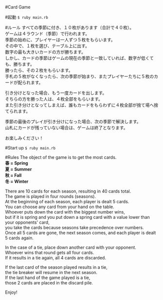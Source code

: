 #Card Game

#起動
`$ ruby main.rb`

#ルール
すべての季節に付き、１０枚があります（合計で４０枚）。<br/>
ゲームは４ラウンド（季節）で行われます。<br/>
季節の始めに、プレイヤーは一人ずつ５枚をもらいます。<br/>
その中で、１枚を選び、テーブル上に出す。<br/>
数字の最も大きいカードの方が勝ちます。<br/>
しかし、カードの季節はゲームの現在の季節と一致していれば、数字が低くても、勝ちます。<br/>
勝ったら、その２枚をもらいます。<br/>
手札の５枚がなくなったら、次の季節が始まり、またプレイヤーたちに５枚のカードが配られます。<br/>

引き分けとなった場合、もう一度カードを出します。<br/>
そちらの方を勝った人は、４枚全部をもらいます。<br/>
また引き分けとなってしまえば、誰もカードをもらわずに４枚全部が捨て場へ捨てられます。<br/>

季節の最後のプレイが引き分けになった場合、次の季節で解決します。<br/>
山札にカードが残っていない場合は、ゲームは終了となります。<br/>

お楽しみください！

#Start up
`$ ruby main.rb`

#Rules
The object of the game is to get the most cards.<br/>
<strong>春 = Spring</strong><br/>
<strong>夏 = Summer</strong><br/>
<strong>秋 = Fall</strong><br/>
<strong>冬 = Winter</strong><br/>

There are 10 cards for each season, resulting in 40 cards total.<br/>
The game is played in four rounds (seasons).<br/>
At the beginning of each season, each player is dealt 5 cards.<br/>
You can choose any card from your hand on the table.<br/>
Whoever puts down the card with the biggest number wins,<br/>
but if it is spring and you put down a spring card with a value lower than your opponents' card,<br/>
you take the cards because seasons take precedence over numbers.<br/>
Once all 5 cards are gone, the next season comes, and each player is dealt 5 cards again.<br/>

In the case of a tie, place down another card with your opponent.<br/>
Whoever wins that round gets all four cards.<br/>
If it results in a tie again, all 4 cards are discarded.<br/>

If the last card of the season played results in a tie,<br/>
the tie breaker will resume in the next season.<br/>
If the last hand of the game played is a tie,<br/>
those 2 cards are placed in the discard pile.<br/>

Enjoy!
